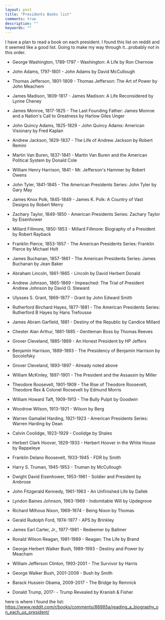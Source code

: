 ```yaml
---
layout: post
title: "Presidents Books list"
comments: true
description: ""
keywords: ""
---
```


I have a plan to read a book on each president. I found this list on reddit and it seemed like a good list. Going to make my way through it...probably not in this order. 



* George Washington, 1789-1797 - Washington: A Life by Ron Chernow

* John Adams, 1797-1801 - John Adams by David McCullough

* Thomas Jefferson, 1801-1809 - Thomas Jefferson: The Art of Power by John Meachem

* James Madison, 1809-1817 - James Madison: A Life Reconsidered by Lynne Cheney

* James Monroe, 1817-1825 - The Last Founding Father: James Monroe and a Nation's Call to Greatness by Harlow Giles Unger

* John Quincy Adams, 1825-1829 - John Quincy Adams: American Visionary by Fred Kaplan

* Andrew Jackson, 1829-1837 - The Life of Andrew Jackson by Robert Remini

* Martin Van Buren, 1837-1841 - Martin Van Buren and the American Political System by Donald Cole

* William Henry Harrison, 1841 - Mr. Jefferson's Hammer by Robert Owens

* John Tyler, 1841-1845 - The American Presidents Series: John Tyler by Gary May

* James Knox Polk, 1845-1849 - James K. Polk: A Country of Vast Designs by Robert Merry

* Zachary Taylor, 1849-1850 - American Presidents Series: Zachary Taylor by Eisenhower

* Millard Fillmore, 1850-1853 - Millard Fillmore: Biography of a President by Robert Rayback

* Franklin Pierce, 1853-1857 - The American Presidents Series: Franklin Pierce by Michael Holt

* James Buchanan, 1857-1861 - The American Presidents Series: James Buchanan by Jean Baker

* Abraham Lincoln, 1861-1865 - Lincoln by David Herbert Donald

* Andrew Johnson, 1865-1869 - Impeached: The Trial of President Andrew Johnson by David O. Steward

* Ulysses S. Grant, 1869-1877 - Grant by John Edward Smith

* Rutherford Birchard Hayes, 1877-1881 - The American Presidents Series: Rutherford B Hayes by Hans Trefousse

* James Abram Garfield, 1881 - Destiny of the Republic by Candice Millard

* Chester Alan Arthur, 1881-1885 - Gentleman Boss by Thomas Reeves

* Grover Cleveland, 1885-1889 - An Honest President by HP Jeffers

* Benjamin Harrison, 1889-1893 - The Presidency of Benjamin Harrison by Socolofsky

* Grover Cleveland, 1893-1897 - Already noted above

* William McKinley, 1897-1901 - The President and the Assassin by Miller

* Theodore Roosevelt, 1901-1909 - The Rise of Theodore Roosevelt, Theodore Rex & Colonel Roosevelt by Edmund Morris

* William Howard Taft, 1909-1913 - The Bully Pulpit by Goodwin

* Woodrow Wilson, 1913-1921 - Wilson by Berg

* Warren Gamaliel Harding, 1921-1923 - American Presidents Series: Warren Harding by Dean

* Calvin Coolidge, 1923-1929 - Coolidge by Shales

* Herbert Clark Hoover, 1929-1933 - Herbert Hoover in the White House by Rappeleye

* Franklin Delano Roosevelt, 1933-1945 - FDR by Smith

* Harry S. Truman, 1945-1953 - Truman by McCullough

* Dwight David Eisenhower, 1953-1961 - Soldier and President by Ambrose

* John Fitzgerald Kennedy, 1961-1963 - An Unfinished Life by Dallek

* Lyndon Baines Johnson, 1963-1969 - Indomitable Will by Updegrove

* Richard Milhous Nixon, 1969-1974 - Being Nixon by Thomas

* Gerald Rudolph Ford, 1974-1977 - APS by Brinkley

* James Earl Carter, Jr., 1977-1981 - Redeemer by Ballmer

* Ronald Wilson Reagan, 1981-1989 - Reagan: The Life by Brand

* George Herbert Walker Bush, 1989-1993 - Destiny and Power by Meacham

* William Jefferson Clinton, 1993-2001 - The Survivor by Harris

* George Walker Bush, 2001-2009 - Bush by Smith

* Barack Hussein Obama, 2009-2017 - The Bridge by Remnick

* Donald Trump, 2017- - Trump Revealed by Kranish & Fisher


here is where I found the list:
https://www.reddit.com/r/books/comments/86985a/reading_a_biography_on_each_us_president/